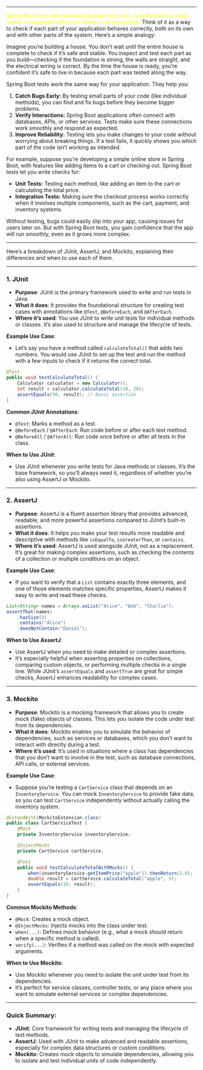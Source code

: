 
---


<font color="#ffff00">Spring Boot tests are essential because they help us verify that our code works as expected before we release it to production.</font> Think of it as a way to check if each part of your application behaves correctly, both on its own and with other parts of the system. Here’s a simple analogy:

Imagine you’re building a house. You don’t wait until the entire house is complete to check if it’s safe and stable. You inspect and test each part as you build—checking if the foundation is strong, the walls are straight, and the electrical wiring is correct. By the time the house is ready, you’re confident it’s safe to live in because each part was tested along the way.

Spring Boot tests work the same way for your application. They help you:
1. **Catch Bugs Early:** By testing small parts of your code (like individual methods), you can find and fix bugs before they become bigger problems.
2. **Verify Interactions:** Spring Boot applications often connect with databases, APIs, or other services. Tests make sure these connections work smoothly and respond as expected.
3. **Improve Reliability:** Testing lets you make changes to your code without worrying about breaking things. If a test fails, it quickly shows you which part of the code isn’t working as intended.

For example, suppose you’re developing a simple online store in Spring Boot, with features like adding items to a cart or checking out. Spring Boot tests let you write checks for:
- **Unit Tests:** Testing each method, like adding an item to the cart or calculating the total price.
- **Integration Tests:** Making sure the checkout process works correctly when it involves multiple components, such as the cart, payment, and inventory systems.

Without testing, bugs could easily slip into your app, causing issues for users later on. But with Spring Boot tests, you gain confidence that the app will run smoothly, even as it grows more complex.

---

Here’s a breakdown of JUnit, AssertJ, and Mockito, explaining their differences and when to use each of them.

---

### 1. **JUnit**
   - **Purpose**: JUnit is the primary framework used to write and run tests in Java.
   - **What it does**: It provides the foundational structure for creating test cases with annotations like `@Test`, `@BeforeEach`, and `@AfterEach`.
   - **Where it’s used**: You use JUnit to write unit tests for individual methods or classes. It’s also used to structure and manage the lifecycle of tests.

   **Example Use Case**:
   - Let’s say you have a method called `calculateTotal()` that adds two numbers. You would use JUnit to set up the test and run the method with a few inputs to check if it returns the correct total.

   ```java
   @Test
   public void testCalculateTotal() {
       Calculator calculator = new Calculator();
       int result = calculator.calculateTotal(10, 20);
       assertEquals(30, result); // Basic assertion
   }
   ```

   **Common JUnit Annotations**:
   - `@Test`: Marks a method as a test.
   - `@BeforeEach` / `@AfterEach`: Run code before or after each test method.
   - `@BeforeAll` / `@AfterAll`: Run code once before or after all tests in the class.

   **When to Use JUnit**:
   - Use JUnit whenever you write tests for Java methods or classes. It’s the base framework, so you’ll always need it, regardless of whether you’re also using AssertJ or Mockito.

---

### 2. **AssertJ**
   - **Purpose**: AssertJ is a fluent assertion library that provides advanced, readable, and more powerful assertions compared to JUnit’s built-in assertions.
   - **What it does**: It helps you make your test results more readable and descriptive with methods like `isEqualTo`, `isGreaterThan`, or `contains`.
   - **Where it’s used**: AssertJ is used alongside JUnit, not as a replacement. It’s great for making complex assertions, such as checking the contents of a collection or multiple conditions on an object.

   **Example Use Case**:
   - If you want to verify that a `List` contains exactly three elements, and one of those elements matches specific properties, AssertJ makes it easy to write and read these checks.

   ```java
   List<String> names = Arrays.asList("Alice", "Bob", "Charlie");
   assertThat(names)
       .hasSize(3)
       .contains("Alice")
       .doesNotContain("Daniel");
   ```

   **When to Use AssertJ**:
   - Use AssertJ when you need to make detailed or complex assertions.
   - It’s especially helpful when asserting properties on collections, comparing custom objects, or performing multiple checks in a single line. While JUnit’s `assertEquals` and `assertTrue` are great for simple checks, AssertJ enhances readability for complex cases.

---

### 3. **Mockito**
   - **Purpose**: Mockito is a mocking framework that allows you to create mock (fake) objects of classes. This lets you isolate the code under test from its dependencies.
   - **What it does**: Mockito enables you to simulate the behavior of dependencies, such as services or databases, which you don’t want to interact with directly during a test.
   - **Where it’s used**: It’s used in situations where a class has dependencies that you don’t want to involve in the test, such as database connections, API calls, or external services.

   **Example Use Case**:
   - Suppose you’re testing a `CartService` class that depends on an `InventoryService`. You can mock `InventoryService` to provide fake data, so you can test `CartService` independently without actually calling the inventory system.

   ```java
   @ExtendWith(MockitoExtension.class)
   public class CartServiceTest {
       @Mock
       private InventoryService inventoryService;

       @InjectMocks
       private CartService cartService;

       @Test
       public void testCalculateTotalWithMocks() {
           when(inventoryService.getItemPrice("apple")).thenReturn(2.0);
           double result = cartService.calculateTotal("apple", 5);
           assertEquals(10, result);
       }
   }
   ```

   **Common Mockito Methods**:
   - `@Mock`: Creates a mock object.
   - `@InjectMocks`: Injects mocks into the class under test.
   - `when(...)`: Defines mock behavior (e.g., what a mock should return when a specific method is called).
   - `verify(...)`: Verifies if a method was called on the mock with expected arguments.

   **When to Use Mockito**:
   - Use Mockito whenever you need to isolate the unit under test from its dependencies.
   - It’s perfect for service classes, controller tests, or any place where you want to simulate external services or complex dependencies.

---

### Quick Summary:
- **JUnit**: Core framework for writing tests and managing the lifecycle of test methods.
- **AssertJ**: Used with JUnit to make advanced and readable assertions, especially for complex data structures or custom conditions.
- **Mockito**: Creates mock objects to simulate dependencies, allowing you to isolate and test individual units of code independently.